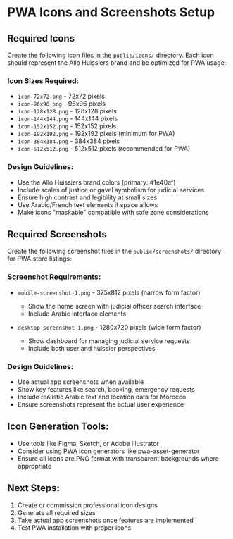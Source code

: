 # PWA Icons and Screenshots Setup

## Required Icons

Create the following icon files in the `public/icons/` directory. Each icon should represent the Allo Huissiers brand and be optimized for PWA usage:

### Icon Sizes Required:
- `icon-72x72.png` - 72x72 pixels
- `icon-96x96.png` - 96x96 pixels
- `icon-128x128.png` - 128x128 pixels
- `icon-144x144.png` - 144x144 pixels
- `icon-152x152.png` - 152x152 pixels
- `icon-192x192.png` - 192x192 pixels (minimum for PWA)
- `icon-384x384.png` - 384x384 pixels
- `icon-512x512.png` - 512x512 pixels (recommended for PWA)

### Design Guidelines:
- Use the Allo Huissiers brand colors (primary: #1e40af)
- Include scales of justice or gavel symbolism for judicial services
- Ensure high contrast and legibility at small sizes
- Use Arabic/French text elements if space allows
- Make icons "maskable" compatible with safe zone considerations

## Required Screenshots

Create the following screenshot files in the `public/screenshots/` directory for PWA store listings:

### Screenshot Requirements:
- `mobile-screenshot-1.png` - 375x812 pixels (narrow form factor)
  - Show the home screen with judicial officer search interface
  - Include Arabic interface elements

- `desktop-screenshot-1.png` - 1280x720 pixels (wide form factor)
  - Show dashboard for managing judicial service requests
  - Include both user and huissier perspectives

### Design Guidelines:
- Use actual app screenshots when available
- Show key features like search, booking, emergency requests
- Include realistic Arabic text and location data for Morocco
- Ensure screenshots represent the actual user experience

## Icon Generation Tools:
- Use tools like Figma, Sketch, or Adobe Illustrator
- Consider using PWA icon generators like pwa-asset-generator
- Ensure all icons are PNG format with transparent backgrounds where appropriate

## Next Steps:
1. Create or commission professional icon designs
2. Generate all required sizes
3. Take actual app screenshots once features are implemented
4. Test PWA installation with proper icons
